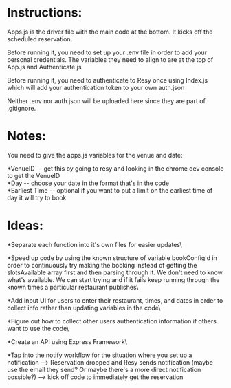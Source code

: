 # Instructions:

Apps.js is the driver file with the main code at the bottom. It kicks off the scheduled reservation.

Before running it, you need to set up your .env file in order to add your personal credentials. The variables they need to align to are at the top of App.js and Authenticate.js

Before running it, you need to authenticate to Resy once using Index.js which will add your authentication token to your own auth.json

Neither .env nor auth.json will be uploaded here since they are part of .gitignore.

# Notes:

You need to give the apps.js variables for the venue and date:

*VenueID -- get this by going to resy and looking in the chrome dev console to get the VenueID\
*Day -- choose your date in the format that's in the code\
*Earliest Time -- optional if you want to put a limit on the earliest time of day it will try to book

# Ideas:

*Separate each function into it's own files for easier updates\

*Speed up code by using the known structure of variable bookConfigId in order to continuously try making the booking instead of getting the slotsAvailable array first and then parsing through it. We don't need to know what's available. We can start trying and if it fails keep running through the known times a particular restaurant publishes\

*Add input UI for users to enter their restaurant, times, and dates in order to collect info rather than updating variables in the code\

*Figure out how to collect other users authentication information if others want to use the code\

*Create an API using Express Framework\

*Tap into the notify workflow for the situation where you set up a notification --> Reservation dropped and Resy sends notification (maybe use the email they send? Or maybe there's a more direct notification possible?) --> kick off code to immediately get the reservation

